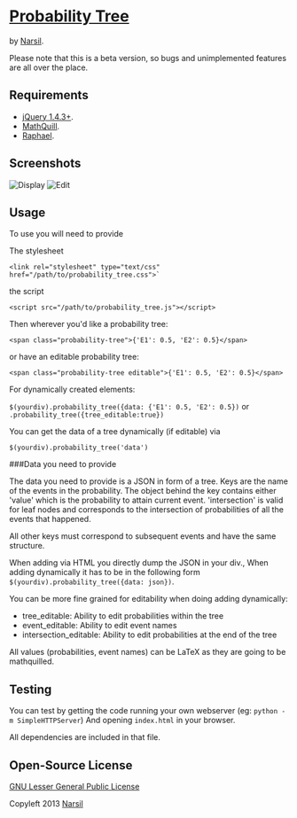 # [Probability Tree](http://narsil.github.com)

by [Narsil][].

[Narsil]: http://github.com/Narsil

Please note that this is a beta version, so bugs and unimplemented features
are all over the place.

## Requirements

* [jQuery 1.4.3+](http://jquery.com).
* [MathQuill](http://mathquill.github.com).
* [Raphael](http://raphaeljs.com).


## Screenshots

![Display](https://raw.github.com/Narsil/probability_tree/master/img/display.png "Display")
![Edit](https://raw.github.com/Narsil/probability_tree/master/img/editable.png "Editable")


## Usage

To use you will need to provide

The stylesheet

    <link rel="stylesheet" type="text/css" href="/path/to/probability_tree.css">`

the script

    <script src="/path/to/probability_tree.js"></script>

Then wherever you'd like a probability tree:

    <span class="probability-tree">{'E1': 0.5, 'E2': 0.5}</span>

or have an editable probability tree:

    <span class="probability-tree editable">{'E1': 0.5, 'E2': 0.5}</span>

For dynamically created elements:

`$(yourdiv).probability_tree({data: {'E1': 0.5, 'E2': 0.5})` or `.probability_tree({tree_editable:true})`


You can get the data of a tree dynamically (if editable) via 


    $(yourdiv).probability_tree('data')


###Data you need to provide

The data you need to provide is a JSON in form of a tree. Keys are the name of the
events in the probability. The object behind the key contains either 'value' which
is the probability to attain current event. 'intersection' is valid for leaf nodes
and corresponds to the intersection of probabilities of all the events that happened.

All other keys must correspond to subsequent events and have the same structure.

When adding via HTML you directly dump the JSON in your div., When adding 
dynamically it has to be in the following form `$(yourdiv).probability_tree({data: json})`.

You can be more fine grained for editability when doing adding dynamically:

* tree_editable:  Ability to edit probabilities within the tree
* event_editable: Ability to edit event names
* intersection_editable: Ability to edit probabilities at the end of the tree


All values (probabilities, event names) can be LaTeX as they are going to be mathquilled.

## Testing

You can test by getting the code running your own webserver (eg: `python -m SimpleHTTPServer`)
And opening `index.html` in your browser.

All dependencies are included in that file.

## Open-Source License

[GNU Lesser General Public License](http://www.gnu.org/licenses/lgpl.html)

Copyleft 2013 [Narsil][]
